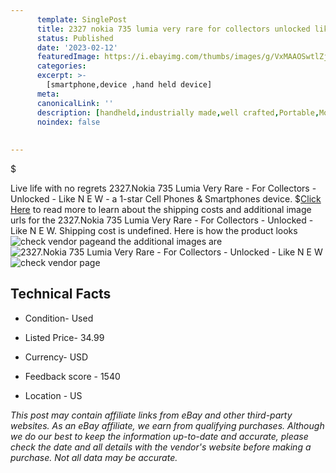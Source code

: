 ```yaml
---
      template: SinglePost
      title: 2327 nokia 735 lumia very rare for collectors unlocked like n e w
      status: Published
      date: '2023-02-12'
      featuredImage: https://i.ebayimg.com/thumbs/images/g/VxMAAOSwtlZj4tTu/s-l225.jpg
      categories: 
      excerpt: >-
        [smartphone,device ,hand held device]
      meta:
      canonicalLink: ''
      description: [handheld,industrially made,well crafted,Portable,Mobile,Compact,Convenient,Lightweight,Maneuverable,Man-portable,Miniature,Carriable,Hand-held,Light,Holdable,Transportable,Mobile device,Pocket-sized,On-the-go,Wireless,Cordless,Compact size,Convenient size, smartphone,device ,hand held device]
      noindex: false
      
        
---
```

$

Live life with no regrets 2327.Nokia 735 Lumia Very Rare - For Collectors - Unlocked - Like N E W - a 1-star Cell Phones & Smartphones device.
$[Click Here](https://www.ebay.com/itm/165927946065?hash=item26a2138751%3Ag%3AVxMAAOSwtlZj4tTu&mkevt=1&mkcid=1&mkrid=711-53200-19255-0&campid=%253CePNCampaignId%253E&customid=%253CreferenceId%253E&toolid=10049) to read more to learn about the shipping costs and additional image urls for the 2327.Nokia 735 Lumia Very Rare - For Collectors - Unlocked - Like N E W. Shipping cost is undefined. Here is how the product looks ![check vendor page](https://i.ebayimg.com/thumbs/images/g/VxMAAOSwtlZj4tTu/s-l225.jpg)and the additional images are![2327.Nokia 735 Lumia Very Rare - For Collectors - Unlocked - Like N E W](https://i.ebayimg.com/images/g/VxMAAOSwtlZj4tTu/s-l1600.jpg)![check vendor page](https://origin-galleryplus.ebayimg.com/ws/web/165927946065_2_0_1/225x225.jpg,https://origin-galleryplus.ebayimg.com/ws/web/165927946065_3_0_1/225x225.jpg,https://origin-galleryplus.ebayimg.com/ws/web/165927946065_4_0_1/225x225.jpg,https://origin-galleryplus.ebayimg.com/ws/web/165927946065_5_0_1/225x225.jpg,https://origin-galleryplus.ebayimg.com/ws/web/165927946065_6_0_1/225x225.jpg)



 ## Technical Facts 



     
      

 - Condition- Used 


      

 - Listed Price- 34.99 


      

 - Currency- USD 


      

 - Feedback score - 1540 


      

 - Location - US 


      
      

 *_This post may contain affiliate links from eBay and other third-party websites. As an eBay affiliate, we earn from qualifying purchases. Although we do our best to keep the information up-to-date and accurate, please check the date and all details with the vendor's website before making a purchase. Not all data may be accurate._*






